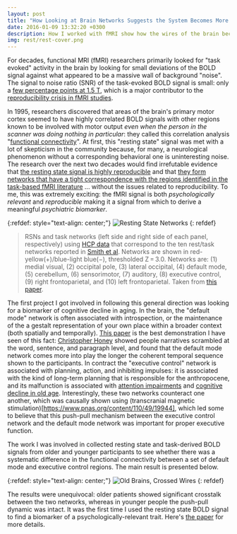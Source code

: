 ```yaml
---
layout: post
title: "How Looking at Brain Networks Suggests the System Becomes More Disorganized with Age"
date: 2016-01-09 13:32:20 +0300
description: How I worked with fMRI show how the wires of the brain become progressively crossed as the brain ages.
img: rest/rest-cover.png 
---
```


For decades, functional MRI (fMRI) researchers primarily looked for "task evoked" activity in the brain by looking for small deviations of the BOLD signal against what appeared to be a massive wall of background "noise". The signal to noise ratio (SNR) of the task-evoked BOLD signal is small: only a [few percentage points at 1.5 T](https://onlinelibrary.wiley.com/doi/full/10.1002/1522-2594%28200012%2944%3A6%3C925%3A%3AAID-MRM14%3E3.0.CO%3B2-M), which is a major contributor to the [reproducibility crisis in fMRI studies](https://www.nature.com/articles/s42003-018-0073-z).

In 1995, researchers discovered that areas of the brain's primary motor cortex seemed to have highly correlated BOLD signals with other regions known to be involved with motor output *even when the person in the scanner was doing nothing in particular*: they called this correlation analysis "[functional connectivity](https://onlinelibrary.wiley.com/doi/abs/10.1002/mrm.1910340409)". At first, this "resting state" signal was met with a lot of skepticism in the community because, for many, a neurological phenomenon without a corresponding behavioral one is uninteresting noise. The research over the next two decades would find irrefutable evidence that [the resting state signal is highly reproducible](https://www.pnas.org/content/103/37/13848.short) and that [they form networks that have a tight correspondence with the regions identified in the task-based fMRI literature](https://www.pnas.org/content/106/31/13040.short) ... without the issues related to reproducibility. To me, this was extremely exciting: the fMRI signal is both *psychologically relevant* and *reproducible* making it a signal from which to derive a meaningful *psychiatric biomarker*.

{:refdef: style="text-align: center;"}
![Resting State Networks]({{site.baseurl}}/assets/img/rest/rest-task.png)
{: refdef}

> RSNs and task networks (left side and right side of each panel, respectively) using [HCP data](http://www.humanconnectomeproject.org/) that correspond to the ten rest/task networks reported in [Smith et al](https://www.pnas.org/content/106/31/13040.short). Networks are shown in red-yellow(+)/blue-light blue(−), thresholded Z = 3.0. Networks are: (1) medial visual, (2) occipital pole, (3) lateral occipital, (4) default mode, (5) cerebellum, (6) sensorimotor, (7) auditory, (8) executive control, (9) right frontoparietal, and (10) left frontoparietal. Taken from [this paper](https://www.nature.com/articles/s41598-018-35209-6). 

The first project I got involved in following this general direction was looking for a biomarker of cognitive decline in aging. In the brain, the "default mode" network is often associated with introspection, or the maintenance of the a gestalt representation of your own place within a broader context (both spatially and temporally). [This paper](https://pubmed.ncbi.nlm.nih.gov/27424918/) is the best demonstration I have seen of this fact: [Christopher Honey](http://www.honeylab.org/) showed people narratives scrambled at the word, sentence, and paragraph level, and found that the default mode network comes more into play the longer the coherent temporal sequence shown to the participants. In contract the "executive control" network is associated with planning, action, and inhibiting impulses: it is associated with the kind of long-term planning that is responsible for the anthropocene, and its malfunction is associated with [attention impairments](https://www.sciencedirect.com/science/article/abs/pii/S0010945215003068) and [cognitive decline in old age](https://pubmed.ncbi.nlm.nih.gov/24583406/). Interestingly, these two networks counteract one another, which was causally shown using (transcranial magnetic stimulation)[https://www.pnas.org/content/110/49/19944], which led some to believe that this push-pull mechanism between the executive control network and the default mode network was important for proper executive function.

The work I was involved in collected resting state and task-derived BOLD signals from older and younger participants to see whether there was a systematic difference in the functional connectivity between a set of default mode and executive control regions. The main result is presented below.

{:refdef: style="text-align: center;"}
![Old Brains, Crossed Wires]({{site.baseurl}}/assets/img/rest/old-vs-young.png)
{: refdef}

The results were unequivocal: older patients showed significant crosstalk between the two networks, whereas in younger people the push-pull dynamic was intact. It was the first time I used the resting state BOLD signal to find a biomarker of a psychologically-relevant trait. Here's [the paper](https://www.sciencedirect.com/science/article/abs/pii/S0197458016300896) for more details.


